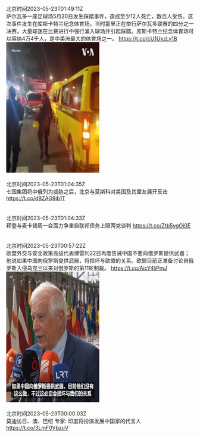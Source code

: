 北京时间2023-05-23T01:49:11Z<br>萨尔瓦多一座足球场5月20日发生踩踏事件，造成至少12人死亡，数百人受伤。这次事件发生在库斯卡特兰纪念体育场。当时那里正在举行萨尔瓦多联赛的四分之一决赛，大量球迷在比赛进行中强行涌入球场并引起踩踏。库斯卡特兰纪念体育场可以容纳4万4千人，是中美洲最大的体育场之一。 https://t.co/cU1UkzLy1B<br><img src='/temp/video/2023/u-Month-5/c-Day-23/VOAChinese/1660704373133934592_0.jpg' width='250' height='350'><br><br>北京时间2023-05-23T01:04:35Z<br>七国集团将中俄列为威胁之后，北京与莫斯科对美国及其盟友展开反击 https://t.co/dBZAG9ib1T<br><br><br>北京时间2023-05-23T01:04:33Z<br>拜登与麦卡锡周一会面力争重启联邦债务上限两党谈判 https://t.co/Ztb5vgOi0E<br><br><br>北京时间2023-05-23T00:57:22Z<br>欧盟外交与安全政策高级代表博雷利22日再度告诫中国不要向俄罗斯提供武器；他说如果中国向俄罗斯提供武器，将损坏与欧盟的关系。欧盟目前正准备讨论自俄罗斯入侵乌克兰以来对俄罗斯的第11轮制裁。 https://t.co/AicY4liPmJ<br><img src='/temp/video/2023/u-Month-5/c-Day-23/VOAChinese/1660691334326263808_0.jpg' width='250' height='350'><br><br>北京时间2023-05-23T00:00:03Z<br>莫迪访日、澳、巴纽 专家: 印度将扮演发展中国家的代言人 https://t.co/3LmF0VbzuV<br><br><br>